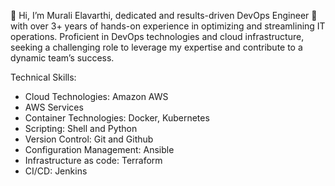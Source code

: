 👋 Hi, I’m Murali Elavarthi, dedicated and results-driven DevOps Engineer 🌱 with over 3+ years of hands-on experience in optimizing and streamlining IT operations. Proficient in DevOps technologies and cloud infrastructure, seeking a challenging role to leverage my expertise and contribute to a dynamic team’s success.

Technical Skills:
- Cloud Technologies: Amazon AWS
- AWS Services
- Container Technologies: Docker, Kubernetes
- Scripting: Shell and Python
- Version Control: Git and Github
- Configuration Management: Ansible
- Infrastructure as code: Terraform
- CI/CD: Jenkins
